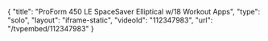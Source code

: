 {
    "title": "ProForm 450 LE SpaceSaver Elliptical w\/18 Workout Apps",
    "type": "solo",
    "layout": "iframe-static",
    "videoId": "112347983",
    "url": "\/tvpembed\/112347983"
}